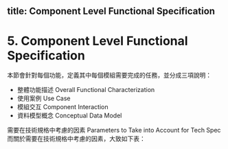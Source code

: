 title: Component Level Functional Specification
---

# 5. Component Level Functional Specification

本節會針對每個功能，定義其中每個模組需要完成的任務，並分成三項說明：
- 整體功能描述 Overall Functional Characterization
- 使用案例 Use Case
- 模組交互 Component Interaction
- 資料模型概念 Conceptual Data Model

需要在技術規格中考慮的因素 Parameters to Take into Account for Tech Spec
而關於需要在技術規格中考慮的因素，大致如下表：
